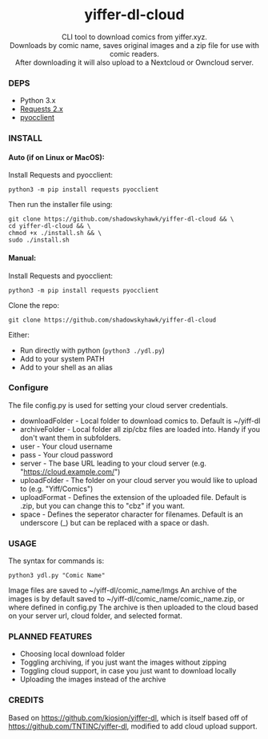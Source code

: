 <div align=center>
  <h1>yiffer-dl-cloud</h1>
  <p>CLI tool to download comics from yiffer.xyz.<br>Downloads by comic name, saves original images and a zip file for use with comic readers.<br> After downloading it will also upload to a Nextcloud or Owncloud server.</p>
</div>
  
### DEPS
- Python 3.x
- [Requests 2.x](https://pypi.org/project/requests/)
- [pyocclient](https://github.com/owncloud/pyocclient)

### INSTALL
#### Auto (if on Linux or MacOS):
Install Requests and pyocclient:
```
python3 -m pip install requests pyocclient
```
Then run the installer file using:
```
git clone https://github.com/shadowskyhawk/yiffer-dl-cloud && \
cd yiffer-dl-cloud && \
chmod +x ./install.sh && \
sudo ./install.sh
```

#### Manual:
Install Requests and pyocclient:
```
python3 -m pip install requests pyocclient
```
Clone the repo:
```
git clone https://github.com/shadowskyhawk/yiffer-dl-cloud
```
Either:
- Run directly with python (`python3 ./ydl.py`)
- Add to your system PATH
- Add to your shell as an alias


### Configure
The file config.py is used for setting your cloud server credentials.
- downloadFolder - Local folder to download comics to. Default is ~/yiff-dl
- archiveFolder - Local folder all zip/cbz files are loaded into. Handy if you don't want them in subfolders.
- user - Your cloud username
- pass - Your cloud password
- server - The base URL leading to your cloud server (e.g. "https://cloud.example.com/")
- uploadFolder - The folder on your cloud server you would like to upload to (e.g. "Yiff/Comics")
- uploadFormat - Defines the extension of the uploaded file. Default is .zip, but you can change this to "cbz" if you want.
- space - Defines the seperator character for filenames. Default is an underscore (_) but can be replaced with a space or dash.


### USAGE
The syntax for commands is:

```
python3 ydl.py "Comic Name"
```

Image files are saved to ~/yiff-dl/comic_name/Imgs
An archive of the images is by default saved to ~/yiff-dl/comic_name/comic_name.zip, or where defined in config.py
The archive is then uploaded to the cloud based on your server url, cloud folder, and selected format.

### PLANNED FEATURES
- Choosing local download folder
- Toggling archiving, if you just want the images without zipping
- Toggling cloud support, in case you just want to download locally
- Uploading the images instead of the archive

### CREDITS

Based on https://github.com/kiosion/yiffer-dl, which is itself based off of https://github.com/TNTINC/yiffer-dl, modified to add cloud upload support.
